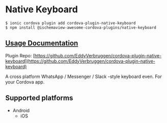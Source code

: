 # Native Keyboard

```text
$ ionic cordova plugin add cordova-plugin-native-keyboard
$ npm install @ischemaview-awesome-cordova-plugins/native-keyboard
```

## [Usage Documentation](https://danielsogl.gitbook.io/awesome-cordova-plugins/plugins/native-keyboard/)

Plugin Repo: [https://github.com/EddyVerbruggen/cordova-plugin-native-keyboard](https://github.com/EddyVerbruggen/cordova-plugin-native-keyboard)

A cross platform WhatsApp / Messenger / Slack -style keyboard even. For your Cordova app.

## Supported platforms

* Android
  * iOS

